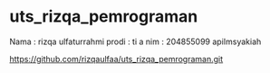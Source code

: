 # uts_rizqa_pemrograman
Nama : rizqa ulfaturrahmi
prodi : ti a
nim : 204855099
apiImsyakiah

https://github.com/rizqaulfaa/uts_rizqa_pemrograman.git

